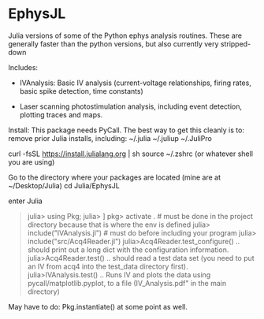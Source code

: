 # EphysJL

Julia versions of some of the Python ephys analysis routines.
These are generally faster than the python versions, but
also currently very stripped-down

Includes:

* IVAnalysis: Basic IV analysis (current-voltage relationships, firing rates, basic
spike detection, time constants)

* Laser scanning photostimulation analysis, including event detection, plotting traces
 and maps.



Install:
This package needs PyCall. The best way to get this cleanly is to:
remove prior Julia installs, including:
~/.julia
~/.juliup
~/.JuliPro

curl -fsSL https://install.julialang.org | sh 
source ~/.zshrc (or whatever shell you are using)

Go to the directory where your packages are located (mine are at ~/Desktop/Julia)
cd Julia/EphysJL

enter Julia
>julia> using Pkg;
>julia> ]
pkg> activate .  # must be done in the project directory because that is where the env is defined
julia> include("IVAnalysis.jl") # must do before including your program
julia> include("src/Acq4Reader.jl")
julia>Acq4Reader.test_configure()
.. should print out a long dict with the configuration information.
julia>Acq4Reader.test() 
.. should read a test data set (you need to put an IV from acq4 into the test_data directory first).
julia>IVAnalysis.test()
.. Runs IV and plots the data using pycall/matplotlib.pyplot, to a file (IV_Analysis.pdf" in the main directory)

May have to do: Pkg.instantiate() at some point as well.



